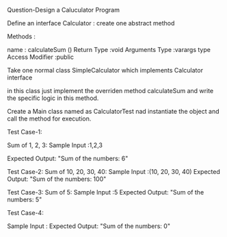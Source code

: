 Question-Design a Caluculator Program

Define an interface Calculator : create one abstract method

Methods :

name : calculateSum () Return Type :void Arguments Type :varargs type Access Modifier :public

Take one normal class SimpleCalculator which implements Calculator interface

in this class just implement the overriden method calculateSum and write the specific logic in this method.

Create a Main class named as CalculatorTest nad instantiate the object and call the method for execution.

Test Case-1:

Sum of 1, 2, 3: Sample Input :1,2,3

Expected Output: "Sum of the numbers: 6"

Test Case-2: Sum of 10, 20, 30, 40: Sample Input :(10, 20, 30, 40) Expected Output: "Sum of the numbers: 100"

Test Case-3: Sum of 5: Sample Input :5 Expected Output: "Sum of the numbers: 5"

Test Case-4:

Sample Input : Expected Output: "Sum of the numbers: 0"